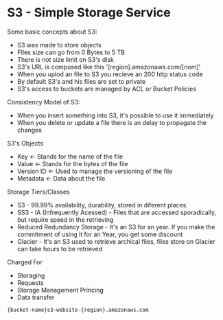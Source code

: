 # S3 - Simple Storage Service

Some basic concepts about S3:

- S3 was made to store objects
- FIles size can go from 0 Bytes to 5 TB
- There is not size limit on S3's disk
- S3's URL is composed like this '[region].amazonaws.com/[nom]'
- When you uplod an file to S3 you recieve an 200 http status code
- By default S3's and his files are set to private
- S3's access to buckets are managed by ACL or Bucket Policies

Consistency Model of S3:

- When you insert something into S3, it's possible to use it immediately
- When you delete or update a file there is an delay to propagate the changes

S3's Objects

- Key <- Stands for the name of the file
- Value <- Stands for the bytes of the file
- Version ID <- Used to manage the versioning of the file
- Metadata <- Data about the file

Storage Tiers/Classes

- S3 - 99.99% availability, durability, stored in diferent places
- SS3 - IA (Infrequently Acessed) - Files that are accessed sporadically, but require speed in the retrieving
- Reduced Redundancy Storage - It's an S3 for an year. If you make the commitment of using it for an Year, you get some discount
- Glacier - It's an S3 used to retrieve archical files, files store on Glacier can take hours to be retrieved

Charged For

- Storaging
- Requests
- Storage Management Princing
- Data transfer

`{bucket-name}s3-website-{region}.amazonaws.com`
